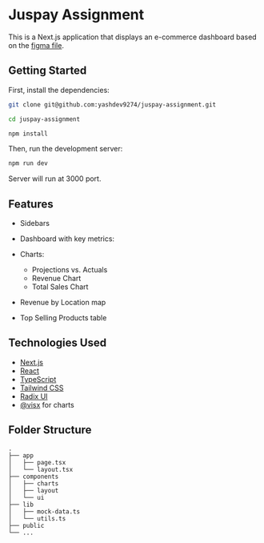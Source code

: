 # Juspay Assignment

This is a Next.js application that displays an e-commerce dashboard based on the [figma file](https://www.figma.com/design/ZzpFsCT86yRXvRpGR5UodD/UI-Developer-Assignment?node-id=4-2468&p=f&t=YCyiOOpvOUWWfiiE-0).

## Getting Started

First, install the dependencies:


```bash
git clone git@github.com:yashdev9274/juspay-assignment.git

cd juspay-assignment
```

```bash
npm install
```

Then, run the development server:

```bash
npm run dev
```

Server will run at 3000 port.

## Features

* Sidebars

*   Dashboard with key metrics:
   
*   Charts:
    *   Projections vs. Actuals
    *   Revenue Chart
    *   Total Sales Chart
*   Revenue by Location map
*   Top Selling Products table

## Technologies Used

*   [Next.js](https://nextjs.org/)
*   [React](https://reactjs.org/)
*   [TypeScript](https://www.typescriptlang.org/)
*   [Tailwind CSS](https://tailwindcss.com/)
*   [Radix UI](https://www.radix-ui.com/)
*   [@visx](https://airbnb.io/visx/) for charts

## Folder Structure

```
.
├── app
│   ├── page.tsx
│   └── layout.tsx
├── components
│   ├── charts
│   ├── layout
│   └── ui
├── lib
│   ├── mock-data.ts
│   └── utils.ts
├── public
└── ...
```